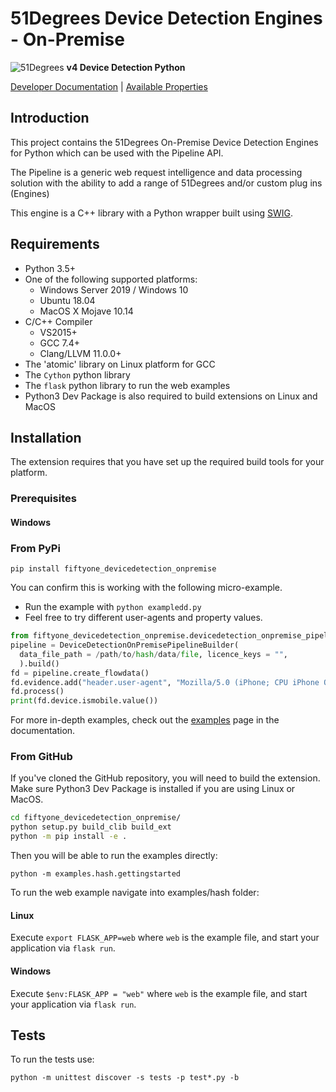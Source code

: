 # 51Degrees Device Detection Engines - On-Premise

![51Degrees](https://51degrees.com/DesktopModules/FiftyOne/Distributor/Logo.ashx?utm_source=github&utm_medium=repository&utm_content=readme_main&utm_campaign=python-open-source "THE Fastest and Most Accurate Device Detection") **v4 Device Detection Python**

[Developer Documentation](https://51degrees.com/device-detection-python/index.html?utm_source=github&utm_medium=repository&utm_content=property_dictionary&utm_campaign=python-open-source "Developer Documentation") | [Available Properties](https://51degrees.com/resources/property-dictionary?utm_source=github&utm_medium=repository&utm_content=property_dictionary&utm_campaign=python-open-source "View all available properties and values")

## Introduction

This project contains the 51Degrees On-Premise Device Detection Engines for Python which can be used with the Pipeline API.

The Pipeline is a generic web request intelligence and data processing solution with the ability to add a range of 51Degrees and/or custom plug ins (Engines) 

This engine is a C++ library with a Python wrapper built using [SWIG](http://www.swig.org/).

## Requirements

* Python 3.5+
* One of the following supported platforms:
  * Windows Server 2019 / Windows 10
  * Ubuntu 18.04
  * MacOS X Mojave 10.14
* C/C++ Compiler
  * VS2015+
  * GCC 7.4+
  * Clang/LLVM 11.0.0+
* The 'atomic' library on Linux platform for GCC
* The `Cython` python library
* The `flask` python library to run the web examples
* Python3 Dev Package is also required to build extensions on Linux and MacOS  

## Installation

The extension requires that you have set up the required build tools for your platform.

### Prerequisites

#### Windows

### From PyPi

`pip install fiftyone_devicedetection_onpremise`

You can confirm this is working with the following micro-example.

* Run the example with `python exampledd.py`
* Feel free to try different user-agents and property values.

```python
from fiftyone_devicedetection_onpremise.devicedetection_onpremise_pipelinebuilder import DeviceDetectionOnPremisePipelineBuilder
pipeline = DeviceDetectionOnPremisePipelineBuilder(
  data_file_path = /path/to/hash/data/file, licence_keys = "", 
  ).build()
fd = pipeline.create_flowdata()
fd.evidence.add("header.user-agent", "Mozilla/5.0 (iPhone; CPU iPhone OS 12_2 like Mac OS X) AppleWebKit/605.1.15 (KHTML, like Gecko) Mobile/15E148")
fd.process()
print(fd.device.ismobile.value())
```

For more in-depth examples, check out the [examples](https://51degrees.com/device-detection-python/examples.html) page in the documentation.

### From GitHub

If you've cloned the GitHub repository, you will need to build the extension. Make sure Python3 Dev Package is installed if you are using Linux or MacOS.

```bash
cd fiftyone_devicedetection_onpremise/
python setup.py build_clib build_ext
python -m pip install -e .
```

Then you will be able to run the examples directly:

`python -m examples.hash.gettingstarted`

To run the web example navigate into examples/hash folder:

#### Linux

Execute `export FLASK_APP=web` where `web` is the example file, and start your application via `flask run`.

#### Windows

Execute `$env:FLASK_APP = "web"` where `web` is the example file, and start your application via `flask run`.

## Tests

To run the tests use:

`python -m unittest discover -s tests -p test*.py -b`
